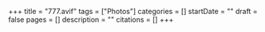 +++
title = "777.avif"
tags = ["Photos"]
categories = []
startDate = ""
draft = false
pages = []
description = ""
citations = []
+++
